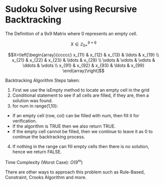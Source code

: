 # Sudoku Solver using Recursive Backtracking

The Definition of a 9x9 Matrix where 0 represents an empty cell.

$$X \in \mathbb{Z}_{0+}^{9 * 9}$$

$$X=\left[\begin{array}{ccccc}
x_{11} & x_{12} & x_{13} & \ldots & x_{19} \\
x_{21} & x_{22} & x_{23} & \ldots & x_{29} \\
\vdots & \vdots & \vdots & \ddots & \vdots \\
x_{91} & x_{92} & x_{93} & \ldots & x_{99}
\end{array}\right]$$

Backtracking Algorithm Steps taken:

1.  First we use the isEmpty method to locate an empty cell in the grid
2.  Conditional statement to see if all cells are filled, if they are, then a solution was found.
3.  for num in range(1,10):
  - If an empty cell (row, col) can be filled with num, then fill it for verification.
  - If the algorithm is TRUE then we also return TRUE.
  - If the empty cell cannot be filled, then we continue to leave it as 0 to continue the backtracking process.
4. If nothing in the range can fill empty cells then there is no solution, hence we return FALSE.

Time Complexity (Worst Case): $O\left(9^m\right)$

There are other ways to approach this problem such as Rule-Based, Constraint, Crooks Algorithm and more.

